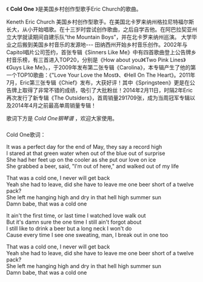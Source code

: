 

《 **Cold One** 》是美国乡村创作型歌手Eric Church的歌曲。

Keneth Eric Church
美国乡村创作型歌手。在美国北卡罗来纳州格拉尼特福尔斯长大，从小开始唱歌。在十三岁时尝试创作歌曲，之后自学吉他。在阿巴拉契亚州立大学就读期间自建乐队“the
Mountain Boys”，并在北卡罗来纳州巡演。 大学毕业之后搬到美国乡村音乐的发源地---
田纳西州开始乡村音乐创作。2002年与Capitol唱片公司签约，首张专辑《Sinners Like
Me》中有四首歌曲登上公告牌乡村音乐榜，有三首进入TOP20，分别是《How about you》《Two Pink Lines》《Guys Like
Me》。，于2009年发布第二张专辑《Carolina》，本专辑产生了他的第一个TOP10歌曲：《"Love Your Love the
Most》、《Hell On The
Heart》。2011年7月，Eric第三张专辑《Chief》发布，大获好评！其中《Springsteen》更是在公告牌上取得了非常不错的成绩，吸引了大批粉丝！2014年2月11日，时隔2年Eric再次发行了新专辑《The
Outsiders》，首周销量291709张，成为当周冠军专辑以及2014年4月之前最高单周销量专辑！

歌词下方是 _Cold One钢琴谱_ ，欢迎大家使用。

###  
Cold One歌词：

It was a perfect day for the end of May, they say a record high  
I stared at that green water when out of the blue out of surprise  
She had her feet up on the cooler as she put our love on ice  
She grabbed a beer, said, "I'm out of here," and walked out of my life

That was a cold one, I never will get back  
Yeah she had to leave, did she have to leave me one beer short of a twelve
pack?  
She left me hanging high and dry in that hell high summer sun  
Damn babe, that was a cold one

It ain't the first time, or last time I watched love walk out  
But it's damn sure the one time I still ain't forgot about  
I still like to drink a beer but a long neck I won't do  
Cause every time I see one sweating, man, I break out in one too

That was a cold one, I never will get back  
Yeah she had to leave, did she have to leave me one beer short of a twelve
pack?  
She left me hanging high and dry in that hell high summer sun  
Damn babe, that was a cold one

  

